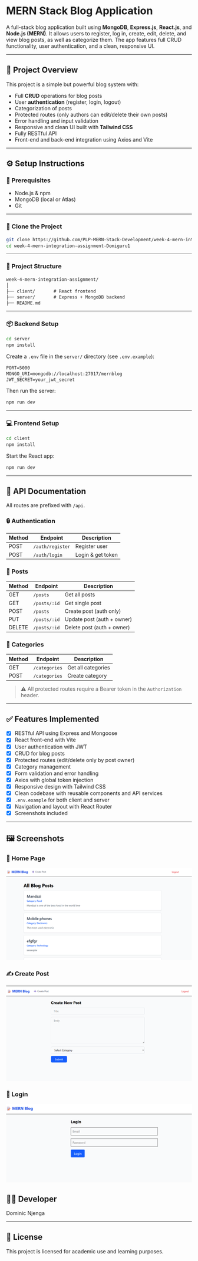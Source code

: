 # MERN Stack Blog Application

A full-stack blog application built using **MongoDB**, **Express.js**, **React.js**, and **Node.js (MERN)**. It allows users to register, log in, create, edit, delete, and view blog posts, as well as categorize them. The app features full CRUD functionality, user authentication, and a clean, responsive UI.

---

## 📝 Project Overview

This project is a simple but powerful blog system with:

- Full **CRUD** operations for blog posts
- User **authentication** (register, login, logout)
- Categorization of posts
- Protected routes (only authors can edit/delete their own posts)
- Error handling and input validation
- Responsive and clean UI built with **Tailwind CSS**
- Fully RESTful API
- Front-end and back-end integration using Axios and Vite

---

## ⚙️ Setup Instructions

### 🔐 Prerequisites

- Node.js & npm
- MongoDB (local or Atlas)
- Git

---

### 🚀 Clone the Project

```bash
git clone https://github.com/PLP-MERN-Stack-Development/week-4-mern-integration-assignment-Domiguru1.git
cd week-4-mern-integration-assignment-Domiguru1
````

---

### 📁 Project Structure

```
week-4-mern-integration-assignment/
│
├── client/       # React frontend
├── server/       # Express + MongoDB backend
├── README.md
```

---

### 📦 Backend Setup

```bash
cd server
npm install
```

Create a `.env` file in the `server/` directory (see `.env.example`):

```env
PORT=5000
MONGO_URI=mongodb://localhost:27017/mernblog
JWT_SECRET=your_jwt_secret
```

Then run the server:

```bash
npm run dev
```

---

### 💻 Frontend Setup

```bash
cd client
npm install
```

Start the React app:

```bash
npm run dev
```

---




## 📡 API Documentation

All routes are prefixed with `/api`.

### 🔒 Authentication

| Method | Endpoint         | Description       |
| ------ | ---------------- | ----------------- |
| POST   | `/auth/register` | Register user     |
| POST   | `/auth/login`    | Login & get token |

### 📝 Posts

| Method | Endpoint     | Description                |
| ------ | ------------ | -------------------------- |
| GET    | `/posts`     | Get all posts              |
| GET    | `/posts/:id` | Get single post            |
| POST   | `/posts`     | Create post (auth only)    |
| PUT    | `/posts/:id` | Update post (auth + owner) |
| DELETE | `/posts/:id` | Delete post (auth + owner) |

### 📁 Categories

| Method | Endpoint      | Description        |
| ------ | ------------- | ------------------ |
| GET    | `/categories` | Get all categories |
| POST   | `/categories` | Create category    |

> ⚠️ All protected routes require a Bearer token in the `Authorization` header.

---

## ✅ Features Implemented

* [x] RESTful API using Express and Mongoose
* [x] React front-end with Vite
* [x] User authentication with JWT
* [x] CRUD for blog posts
* [x] Protected routes (edit/delete only by post owner)
* [x] Category management
* [x] Form validation and error handling
* [x] Axios with global token injection
* [x] Responsive design with Tailwind CSS
* [x] Clean codebase with reusable components and API services
* [x] `.env.example` for both client and server
* [x] Navigation and layout with React Router
* [x] Screenshots included

---

## 🖼 Screenshots

### 📄 Home Page

![Home Page](./screenshots/Screenshot%202025-07-13%20130222.png)

### ✍️ Create Post

![Create Post](./screenshots/Screenshot%202025-07-13%20130922.png)

### 🔐 Login

![Login Page](./screenshots/Screenshot%202025-07-13%20131040.png)



## 👨‍💻 Developer

 Dominic Njenga

---

## 📃 License

This project is licensed for academic use and learning purposes.

